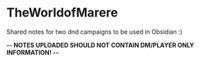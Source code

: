 # TheWorldofMarere
 Shared notes for two dnd campaigns
 to be used in Obsidian :)

**-- NOTES UPLOADED SHOULD NOT CONTAIN DM/PLAYER ONLY INFORMATION! --**
